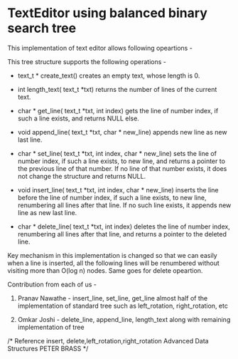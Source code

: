 # TextEditor using balanced binary search tree

This implementation of text editor allows following opeartions - 

This tree structure supports the following operations - 
- text_t * create_text() creates an empty text, whose length is 0.

- int length_text( text_t *txt) returns the number of lines of the current text.

- char * get_line( text_t *txt, int index) gets the line of number index, if such a line exists, and  returns NULL else.

- void append_line( text_t *txt, char * new_line) appends new line as new last line.

- char * set_line( text_t *txt, int index, char * new_line) sets the line of number index, if such a line exists, to new line, and returns a pointer to the previous line of that number. If no line of that number exists, it does not change the structure and returns NULL.

- void insert_line( text_t *txt, int index, char * new_line) inserts the line before the line of number index, if such a line exists, to new line, renumbering all lines after that line. If no such line exists, it appends new line as new last line.

- char * delete_line( text_t *txt, int index) deletes the line of number index, renumbering all lines after that line, and returns a pointer to the deleted line.

Key mechanism in this implementation is changed so that we can easily when a line is inserted, all the following lines will be renumbered without visiting more than O(log n) nodes. Same goes for delete opeartion.

Contribution from each of us -
1) Pranav Nawathe - insert_line, set_line, get_line almost half of the implementation of standard tree such as left_rotation, right_rotation, etc

2) Omkar Joshi - delete_line, append_line, length_text along with remaining implementation of tree

/* Reference insert, delete,left_rotation,right_rotation Advanced Data Structures PETER BRASS */
